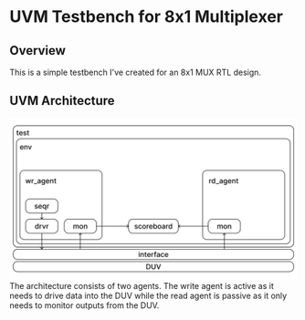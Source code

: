 <h1>UVM Testbench for 8x1 Multiplexer</h1>

<h2>Overview</h2>
This is a simple testbench I've created for an 8x1 MUX RTL design.

<h2>UVM Architecture</h2>
<img src="images/uvm_tb.png">
The architecture consists of two agents. The write agent is active as it needs to drive data into the DUV while the read agent is passive as it only needs to monitor outputs from the DUV.
